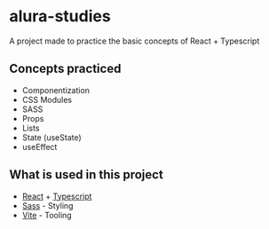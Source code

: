 # alura-studies
A project made to practice the basic concepts of React + Typescript

## Concepts practiced

- Componentization
- CSS Modules
- SASS
- Props
- Lists
- State (useState)
- useEffect

## What is used in this project

- [React](https://beta.reactjs.org/) + [Typescript](https://www.typescriptlang.org/)
- [Sass](https://sass-lang.com/) - Styling
- [Vite](https://vitejs.dev/) - Tooling
